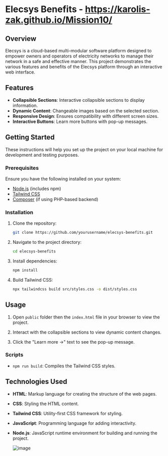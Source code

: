 # Elecsys Benefits - https://karolis-zak.github.io/Mission10/

## Overview

Elecsys is a cloud-based multi-modular software platform designed to empower owners and operators of electricity networks to manage their network in a safe and effective manner. This project demonstrates the various features and benefits of the Elecsys platform through an interactive web interface.


## Features

- **Collapsible Sections**: Interactive collapsible sections to display information.
- **Dynamic Content**: Changeable images based on the selected section.
- **Responsive Design**: Ensures compatibility with different screen sizes.
- **Interactive Buttons**: Learn more buttons with pop-up messages.

## Getting Started

These instructions will help you set up the project on your local machine for development and testing purposes.

### Prerequisites

Ensure you have the following installed on your system:

- [Node.js](https://nodejs.org/en/) (includes npm)
- [Tailwind CSS](https://tailwindcss.com/)
- [Composer](https://getcomposer.org/) (if using PHP-based backend)

### Installation

1. Clone the repository:

    ```bash
    git clone https://github.com/yourusername/elecsys-benefits.git
    ```

2. Navigate to the project directory:

    ```bash
    cd elecsys-benefits
    ```

3. Install dependencies:

    ```bash
    npm install
    ```

4. Build Tailwind CSS:

    ```bash
    npx tailwindcss build src/styles.css -o dist/styles.css
    ```

## Usage

1. Open `public` folder then the `index.html` file in your browser to view the project.

2. Interact with the collapsible sections to view dynamic content changes.

3. Click the "Learn more ->" text to see the pop-up message.

### Scripts

- `npm run build`: Compiles the Tailwind CSS styles.

## Technologies Used

- **HTML**: Markup language for creating the structure of the web pages.
- **CSS**: Styling the HTML content.
- **Tailwind CSS**: Utility-first CSS framework for styling.
- **JavaScript**: Programming language for adding interactivity.
- **Node.js**: JavaScript runtime environment for building and running the project.

  ![image](https://github.com/Karolis-Zak/Mission10/assets/114151300/0f4f51ee-c9d8-4410-9c83-01b1bea6cd0b)
